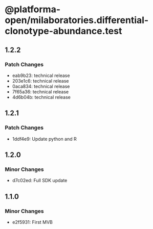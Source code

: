 # @platforma-open/milaboratories.differential-clonotype-abundance.test

## 1.2.2

### Patch Changes

- eab9b23: technical release
- 203e1c6: technical release
- 0aca834: technical release
- 7f65a36: technical release
- 4d6b04b: technical release

## 1.2.1

### Patch Changes

- 1ddf4e9: Update python and R

## 1.2.0

### Minor Changes

- d7c02ed: Full SDK update

## 1.1.0

### Minor Changes

- e2f5931: First MVB
